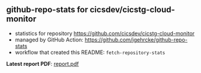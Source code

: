 ## github-repo-stats for cicsdev/cicstg-cloud-monitor

- statistics for repository https://github.com/cicsdev/cicstg-cloud-monitor
- managed by GitHub Action: https://github.com/jgehrcke/github-repo-stats
- workflow that created this README: `fetch-repository-stats`

**Latest report PDF**: [report.pdf](https://github.com/cicsdev/repo-stats/raw/reports/cicsdev/cicstg-cloud-monitor/latest-report/report.pdf)


